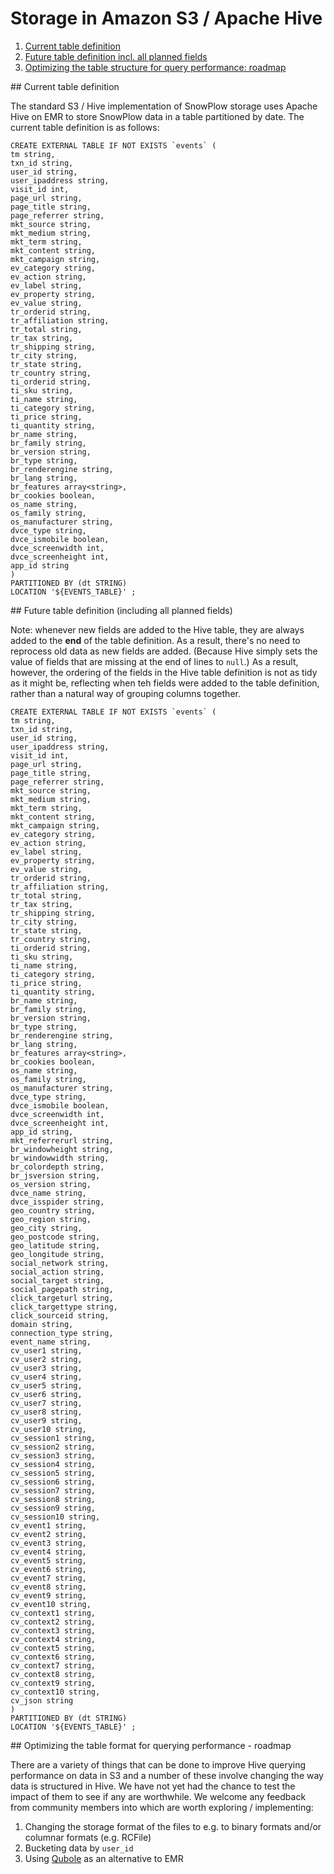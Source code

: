 # Storage in Amazon S3 / Apache Hive

1. [Current table definition](#table-def)
2. [Future table definition incl. all planned fields](#future-table-def)
3. [Optimizing the table structure for query performance: roadmap](#roadmap)

<a name="table-def" />
## Current table definition

The standard S3 / Hive implementation of SnowPlow storage uses Apache Hive on EMR to store SnowPlow data in a table partitioned by date. The current table definition is as follows:

	CREATE EXTERNAL TABLE IF NOT EXISTS `events` (
	tm string,
	txn_id string,
	user_id string,
	user_ipaddress string,
	visit_id int,
	page_url string,
	page_title string,
	page_referrer string,
	mkt_source string,
	mkt_medium string,
	mkt_term string,
	mkt_content string,
	mkt_campaign string,
	ev_category string,
	ev_action string,
	ev_label string,
	ev_property string,
	ev_value string,
	tr_orderid string,
	tr_affiliation string,
	tr_total string,
	tr_tax string,
	tr_shipping string,
	tr_city string,
	tr_state string,
	tr_country string,
	ti_orderid string,
	ti_sku string,
	ti_name string,
	ti_category string,
	ti_price string,
	ti_quantity string,
	br_name string,
	br_family string,
	br_version string,
	br_type string,
	br_renderengine string,
	br_lang string,
	br_features array<string>,
	br_cookies boolean,
	os_name string,
	os_family string,
	os_manufacturer string,
	dvce_type string,
	dvce_ismobile boolean,
	dvce_screenwidth int,
	dvce_screenheight int,
	app_id string
	)
	PARTITIONED BY (dt STRING)
	LOCATION '${EVENTS_TABLE}' ;

<a name="future-table-def" />
## Future table definition (including all planned fields)

Note: whenever new fields are added to the Hive table, they are always added to the **end** of the table definition. As a result, there's no need to reprocess old data as new fields are added. (Because Hive simply sets the value of fields that are missing at the end of lines to `null`.) As a result, however, the ordering of the fields in the Hive table definition is not as tidy as it might be, reflecting when teh fields were added to the table definition, rather than a natural way of grouping columns together.

	CREATE EXTERNAL TABLE IF NOT EXISTS `events` (
	tm string,
	txn_id string,
	user_id string,
	user_ipaddress string,
	visit_id int,
	page_url string,
	page_title string,
	page_referrer string,
	mkt_source string,
	mkt_medium string,
	mkt_term string,
	mkt_content string,
	mkt_campaign string,
	ev_category string,
	ev_action string,
	ev_label string,
	ev_property string,
	ev_value string,
	tr_orderid string,
	tr_affiliation string,
	tr_total string,
	tr_tax string,
	tr_shipping string,
	tr_city string,
	tr_state string,
	tr_country string,
	ti_orderid string,
	ti_sku string,
	ti_name string,
	ti_category string,
	ti_price string,
	ti_quantity string,
	br_name string,
	br_family string,
	br_version string,
	br_type string,
	br_renderengine string,
	br_lang string,
	br_features array<string>,
	br_cookies boolean,
	os_name string,
	os_family string,
	os_manufacturer string,
	dvce_type string,
	dvce_ismobile boolean,
	dvce_screenwidth int,
	dvce_screenheight int,
	app_id string,
	mkt_referrerurl string,
	br_windowheight string,
	br_windowwidth string,
	br_colordepth string,
	br_jsversion string,
	os_version string,
	dvce_name string,
	dvce_isspider string,
	geo_country string,
	geo_region string,
	geo_city string,
	geo_postcode string,
	geo_latitude string,
	geo_longitude string,
	social_network string,
	social_action string,
	social_target string,
	social_pagepath string,
	click_targeturl string,
	click_targettype string,
	click_sourceid string,
	domain string,
	connection_type string,
	event_name string,
	cv_user1 string,
	cv_user2 string,
	cv_user3 string,
	cv_user4 string,
	cv_user5 string,
	cv_user6 string,
	cv_user7 string,
	cv_user8 string,
	cv_user9 string,
	cv_user10 string,
	cv_session1 string,
	cv_session2 string,
	cv_session3 string,
	cv_session4 string,
	cv_session5 string,
	cv_session6 string,
	cv_session7 string,
	cv_session8 string,
	cv_session9 string,
	cv_session10 string,
	cv_event1 string,
	cv_event2 string,
	cv_event3 string,
	cv_event4 string,
	cv_event5 string,
	cv_event6 string,
	cv_event7 string,
	cv_event8 string,
	cv_event9 string,
	cv_event10 string,
	cv_context1 string,
	cv_context2 string,
	cv_context3 string,
	cv_context4 string,
	cv_context5 string,
	cv_context6 string,
	cv_context7 string,
	cv_context8 string,
	cv_context9 string,
	cv_context10 string,
	cv_json string
	)
	PARTITIONED BY (dt STRING)
	LOCATION '${EVENTS_TABLE}' ;

<a name="roadmap" />
## Optimizing the table format for querying performance - roadmap

There are a variety of things that can be done to improve Hive querying performance on data in S3 and a number of these involve changing the way data is structured in Hive. We have not yet had the chance to test the impact of them to see if any are worthwhile. We welcome any feedback from community members into which are worth exploring / implementing:

1. Changing the storage format of the files to e.g. to binary formats and/or columnar formats (e.g. RCFile) 
2. Bucketing data by `user_id`
3. Using [Qubole](http://www.qubole.com/) as an alternative to EMR
